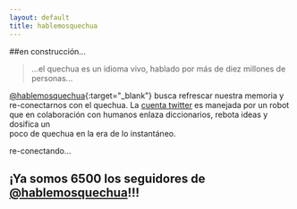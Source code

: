 ```yaml
---
layout: default
title: hablemosquechua
---
```


##en construcción... 

> ...el quechua es un idioma vivo, hablado por más de diez millones de personas...

[@hablemosquechua](https://twitter.com/hablemosquechua){:target="_blank"} busca
 refrescar nuestra memoria y re-conectarnos con el quechua. 
La [cuenta twitter](https://twitter.com/hablemosquechua) es manejada por un robot
que en colaboración con humanos enlaza diccionarios, rebota ideas y dosifica un  
poco de quechua en la era de lo instantáneo.

re-conectando...

## ¡Ya somos 6500 los seguidores de [@hablemosquechua](https://twitter.com/hablemosquechua)!!!
